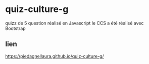 # quiz-culture-g

quizz de 5 question réalisé en Javascript
le CCS a été réalisé avec Bootstrap

## lien 
https://piedagnellaura.github.io/quiz-culture-g/
